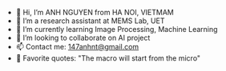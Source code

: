 - 👋 Hi, I’m ANH NGUYEN from HA NOI, VIETMAM
- 👀 I’m a research assistant at MEMS Lab, UET 
- 🌱 I’m currently learning Image Processing, Machine Learning
- 💞️ I’m looking to collaborate on AI project
- 📫 Contact me: 147anhnt@gmail.com 
- 💌 Favorite quotes: "The macro will start from the micro"
<!---
anh147/anh147 is a ✨ special ✨ repository because its `README.md` (this file) appears on your GitHub profile.
You can click the Preview link to take a look at your changes.
--->
